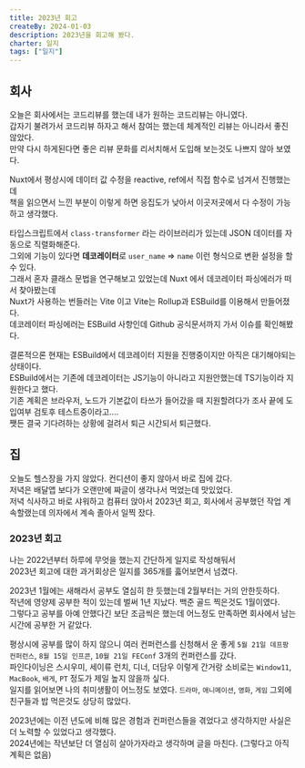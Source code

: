 ```yaml
---
title: 2023년 회고
createBy: 2024-01-03
description: 2023년을 회고해 봤다.
charter: 일지
tags: ["일지"]
---
```


## 회사

오늘은 회사에서는 코드리뷰를 했는데 내가 원하는 코드리뷰는 아니였다.  
갑자기 불려가서 코드리뷰 하자고 해서 참여는 했는데 체계적인 리뷰는 아니라서 좋진 않았다.  
만약 다시 하게된다면 좋은 리뷰 문화를 리서치해서 도입해 보는것도 나쁘지 않아 보였다.

Nuxt에서 평상시에 데이터 값 수정을 reactive, ref에서 직접 함수로 넘겨서 진행했는데  
책을 읽으면서 느낀 부분이 이렇게 하면 응집도가 낮아서 이곳저곳에서 다 수정이 가능하고 생각했다.

타입스크립트에서 `class-transformer` 라는 라이브러리가 있는데 JSON 데이터를 자동으로 직렬화해준다.  
그외에 기능이 있다면 **데코레이터**로 `user_name` => `name` 이런 형식으로 변환 설정을 할 수 있다.  
그래서 혼자 클래스 문법을 연구해보고 있었는데 Nuxt 에서 데코레이터 파싱에러가 떠서 찾아봤는데  
Nuxt가 사용하는 번들러는 Vite 이고 Vite는 Rollup과 ESBuild를 이용해서 만들어졌다.  
데코레이터 파싱에러는 ESBuild 사항인데 Github 공식문서까지 가서 이슈를 확인해봤다.

결론적으론 현재는 ESBuild에서 데코레이터 지원을 진행중이지만 아직은 대기해야되는 상태이다.  
ESBuild에서는 기존에 데코레이터는 JS기능이 아니라고 지원안했는데 TS기능이라 지원한다고 했다.  
기존 계획은 브라우저, 노드가 기본값이 타쓰가 들어갔을 때 지원할려다가 조사 끝에 도입여부 검토후 테스트중이라고....  
쨋든 결국 기다려하는 상황에 걸려서 퇴근 시간되서 퇴근했다.

## 집

오늘도 헬스장을 가지 않았다. 컨디션이 좋지 않아서 바로 집에 갔다.  
저녁은 배달앱 보다가 오랜만에 짜글이 생각나서 먹었는데 맛있었다.  
저녁 식사하고 바로 샤워하고 컴퓨터 앉아서 2023년 회고, 회사에서 공부했던 작업 계속할랬는데 의자에서 계속 졸아서 일찍 잤다.

### 2023년 회고

나는 2022년부터 하루에 무엇을 했는지 간단하게 일지로 작성해둬서  
2023년 회고에 대한 과거회상은 일지를 365개를 훓어보면서 넘겼다.

2023년 1월에는 새해라서 공부도 열심히 한 듯했는데 2월부터는 거의 안한듯하다.  
작년에 영양제 공부한 적이 있는데 벌써 1년 지났다. 백준 골드 찍은것도 1월이였다.  
그렇다고 공부를 아예 안했다긴 보단 조금씩은 했는데 어느정도 만족하면 회사에서 남는 시간에 공부한 거 같았다.

평상시에 공부를 많이 하지 않으니 여러 컨퍼런스를 신청해서 운 좋게 `5월 21일 데프팡 컨퍼런스`, `8월 15일 인프콘`, `10월 21일 FEConf` 3개의 컨퍼런스를 갔다.  
파인다이닝은 스시우미, 세이류 런치, 디너, 더담우 이렇게 간거랑 소비로는 `Window11`, `MacBook`, `배게`, `PT` 정도가 제일 높지 않을까 싶다.  
일지를 읽어보면 나의 취미생활이 어느정도 보였다. `드라마`, `애니메이션`, `영화`, `게임` 그외에 친구들과 밥 먹은것도 상당히 많았다.

2023년에는 이전 년도에 비해 많은 경험과 컨퍼런스들을 겪었다고 생각하지만 사실은 더 노력할 수 있었다고 생각했다.  
2024년에는 작년보단 더 열심히 살아가자라고 생각하며 글을 마친다. (그렇다고 아직 계획은 없음)
